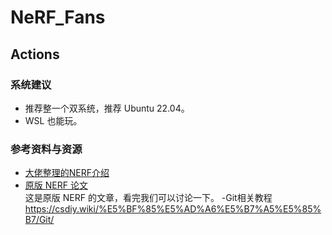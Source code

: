 # NeRF_Fans
## Actions

### 系统建议
- 推荐整一个双系统，推荐 Ubuntu 22.04。   
-  WSL 也能玩。

### 参考资料与资源
- [大佬整理的NERF介绍](https://github.com/yangjiheng/nerf_and_beyond_docs)  
- [原版 NERF 论文](https://arxiv.org/abs/2003.08934)  
   这是原版 NERF 的文章，看完我们可以讨论一下。
-Git相关教程   https://csdiy.wiki/%E5%BF%85%E5%AD%A6%E5%B7%A5%E5%85%B7/Git/


